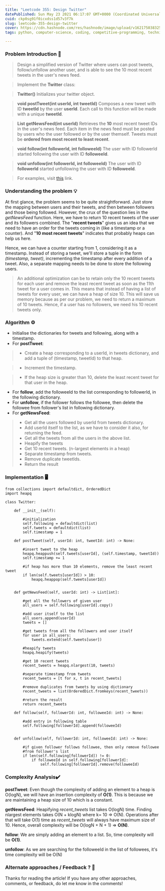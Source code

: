 ```yaml
---
title: "Leetcode 355: Design Twitter"
datePublished: Sun May 23 2021 06:17:07 GMT+0000 (Coordinated Universal Time)
cuid: ckp0sg91f0icxdss1d57v3f7k
slug: leetcode-355-design-twitter
cover: https://cdn.hashnode.com/res/hashnode/image/upload/v1621750383256/rZA7un9Un.png
tags: python, computer-science, coding, competitive-programming, technical-interview

---
```


### Problem Introduction 📖
>Design a simplified version of Twitter where users can post tweets, follow/unfollow another user, and is able to see the 10 most recent tweets in the user's news feed.

>Implement the **Twitter** class:

>**Twitter()** Initializes your twitter object.

>**void postTweet(int userId, int tweetId)** Composes a new tweet with ID **tweetId** by the user **userId**. Each call to this function will be made with a unique **tweetId**.

>**List<Integer> getNewsFeed(int userId)** Retrieves the **10** most recent tweet IDs in the user's news feed. Each item in the news feed must be posted by users who the user followed or by the user themself. Tweets must be **ordered from most recent to least recent**.

>**void follow(int followerId, int followeeId)** The user with ID followerId started following the user with ID **followeeId**.

>**void unfollow(int followerId, int followeeId)** The user with ID **followerId** started unfollowing the user with ID **followeeId**.

>For examples, visit  [this](https://leetcode.com/problems/design-twitter/)  link.

### Understanding the problem 💡

At first glance, the problem seems to be quite straightforward. Just store the mapping between users and their tweets, and then between followers and those being followed. However, the crux of the question lies in the *getNewsFeed* function. Here, we have to return 10 recent tweets of the user and its followers combined. The "**recent tweets**" gives us an idea that we need to have an order for the tweets coming in (like a timestamp or a counter). And "**10 most recent tweets**" indicates that probably heaps can help us here.

Hence, we can have a counter starting from 1, considering it as a timestamp. Instead of storing a tweet, we'll store a tuple in the form *(timestamp, tweet)*, incrementing the timestamp after every addition of a tweet. Also, a separate mapping needs to be done to store the following users.


> An additional optimization can be to retain only the 10 recent tweets for each user and remove the least recent tweet as soon as the 11th tweet for a user comes in. This means that instead of having a list of tweets for every user, we can have a heap of size 10. This will save us memory because as per our problem, we need to return a maximum of 10 tweets. Hence, if a user has no followers, we need his 10 recent tweets only.

### Algorithm ⚙️


* Initialise the dictionaries for tweets and following, along with a timestamp.
* For **postTweet**:

>* Create a heap corresponding to a userId, in tweets dictionary, and add a tuple of (timestamp, tweetId) to that heap.

>* Increment the timestamp.

>* If the heap size is greater than 10, delete the least recent tweet for that user in the heap.

* For **follow**, add the followeeId to the list corresponding to followerId, in the following dictionary.
* For **unfollow**, if the follower follows the followee, then delete the followee from follower's list in following dictionary.
* For **getNewsFeed**:
>* Get all the users followed by userId from tweets dictionary.
>* Add userId itself to the list, as we have to consider it also, for returning the feed.
>* Get all the tweets from all the users in the above list.
>* Heapify the tweets
>* Get 10 recent tweets. (n-largest elements in a heap)
>* Separate timestamp from tweets.
>* Remove duplicate tweetIds.
>* Return the result

### Implementation 🖥️

```
from collections import defaultdict, OrderedDict
import heapq

class Twitter:

    def __init__(self):
        
        #initialization
        self.following = defaultdict(list)
        self.tweets = defaultdict(list)
        self.timestamp = 1

    def postTweet(self, userId: int, tweetId: int) -> None:
        
        #insert tweet to the heap
        heapq.heappush(self.tweets[userId], (self.timestamp, tweetId))
        self.timestamp += 1
        
        #if heap has more than 10 elements, remove the least recent tweet
        if len(self.tweets[userId]) > 10:
            heapq.heappop(self.tweets[userId])
        

    def getNewsFeed(self, userId: int) -> List[int]:
        
        #get all the followers of given user
        all_users = self.following[userId].copy()
        
        #add user itself to the list
        all_users.append(userId)
        tweets = []
        
        #get tweets from all the followers and user itself
        for user in all_users:
            tweets.extend(self.tweets[user])
        
        #heapify tweets
        heapq.heapify(tweets)
        
        #get 10 recent tweets
        recent_tweets = heapq.nlargest(10, tweets)
        
        #seperate timestamp from tweets
        recent_tweets = [t for x, t in recent_tweets]
        
        #remove duplicates from tweets by using dictionary
        recent_tweets = list(OrderedDict.fromkeys(recent_tweets))
        
        #return the result
        return recent_tweets

    def follow(self, followerId: int, followeeId: int) -> None:
        
        #add entry in following table
        self.following[followerId].append(followeeId)
        

    def unfollow(self, followerId: int, followeeId: int) -> None:
        
        #if given follower follows followee, then only remove followee
        #from follower's list
        if len(self.following[followerId]) != 0:
            if followeeId in self.following[followerId]:
                self.following[followerId].remove(followeeId)
```

### Complexity Analysis✔️

**postTweet**: Even though the complexity of adding an element to a heap is O(logN), we will have an insertion complexity of **O(1)**. This is because we are maintaining a heap size of 10 which is a constant.

**getNewsFeed**: Heapifying *recent_tweets* list takes O(logN) time. Finding nlargest elements takes O(N + klogN) where k= 10 => O(N). Operations after that will take O(1) time as *recent_tweets* will always have maximum size of 10. Hence, overall complexity will be O(logN + N + 1) => **O(N)**.

**follow**: We are simply adding an element to a list. So, time complexity will be **O(1)**.

**unfollow**: As we are searching for the followeeId in the list of followees, it's time complexity will be O(N)

### Alternate approaches / Feedback ? 📝

Thanks for reading the article! If you have any other approaches, comments, or feedback, do let me know in the comments!